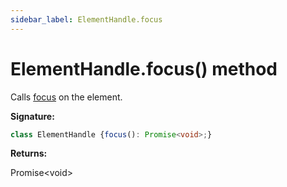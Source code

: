 ```yaml
---
sidebar_label: ElementHandle.focus
---
```

# ElementHandle.focus() method

Calls [focus](https://developer.mozilla.org/en-US/docs/Web/API/HTMLElement/focus) on the element.

**Signature:**

```typescript
class ElementHandle {focus(): Promise<void>;}
```
**Returns:**

Promise&lt;void&gt;

